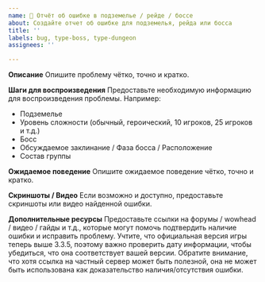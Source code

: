 ```yaml
---
name: 🏰 Отчёт об ошибке в подземелье / рейде / боссе
about: Создайте отчет об ошибке для подземелья, рейда или босса
title: ''
labels: bug, type-boss, type-dungeon
assignees: ''

---
```


**Описание**
Опишите проблему чётко, точно и кратко.

**Шаги для воспроизведения**
Предоставьте необходимую информацию для воспроизведения проблемы. Например:
- Подземелье
- Уровень сложности (обычный, героический, 10 игроков, 25 игроков и т.д.)
- Босс
- Обсуждаемое заклинание / Фаза босса / Расположение
- Состав группы

**Ожидаемое поведение**
Опишите ожидаемое поведение чётко, точно и кратко.

**Скриншоты / Видео**
Если возможно и доступно, предоставьте скриншоты или видео найденной ошибки.

**Дополнительные ресурсы**
Предоставьте ссылки на форумы / wowhead / видео / гайды и т.д., которые могут помочь подтвердить наличие ошибки и исправить проблему. Учтите, что официальная версия игры теперь выше 3.3.5, поэтому важно проверить дату информации, чтобы убедиться, что она соответствует вашей версии. Обратите внимание, что хотя ссылка на частный сервер может быть полезной, она не может быть использована как доказательство наличия/отсутствия ошибки.